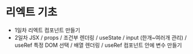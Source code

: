 # 리엑트 기초
 - 1일차 리엑트 컴포넌트 만들기
 - 2일차 
 JSX / props / 조건부 렌더링 / useState / input (한개~여러개 관리) / useRef 특정 DOM 선택 / 배열 렌더링 / useRef 컴포넌트 안에 변수 만들기


 
  
